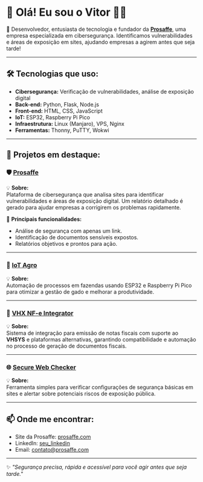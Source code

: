 # 👋 Olá! Eu sou o Vitor 👨‍💻

🚀 Desenvolvedor, entusiasta de tecnologia e fundador da [**Prosaffe**](https://prosaffe.com), uma empresa especializada em cibersegurança. Identificamos vulnerabilidades e áreas de exposição em sites, ajudando empresas a agirem antes que seja tarde!

---

## 🛠️ Tecnologias que uso:
- **Cibersegurança:** Verificação de vulnerabilidades, análise de exposição digital
- **Back-end:** Python, Flask, Node.js
- **Front-end:** HTML, CSS, JavaScript
- **IoT:** ESP32, Raspberry Pi Pico
- **Infraestrutura:** Linux (Manjaro), VPS, Nginx
- **Ferramentas:** Thonny, PuTTY, Wokwi

---

## 🌟 Projetos em destaque:
### 🛡️ [Prosaffe](https://prosaffe.com)  
💡 **Sobre:**  
Plataforma de cibersegurança que analisa sites para identificar vulnerabilidades e áreas de exposição digital. Um relatório detalhado é gerado para ajudar empresas a corrigirem os problemas rapidamente.

📌 **Principais funcionalidades:**
- Análise de segurança com apenas um link.
- Identificação de documentos sensíveis expostos.
- Relatórios objetivos e prontos para ação.

---

### 🚜 [IoT Agro](https://github.com/seuperfil/iot-agro)  
💡 **Sobre:**  
Automação de processos em fazendas usando ESP32 e Raspberry Pi Pico para otimizar a gestão de gado e melhorar a produtividade.

---

### 🔐 [VHX NF-e Integrator](https://github.com/seuperfil/vhx-nfe-integrator)  
💡 **Sobre:**  
Sistema de integração para emissão de notas fiscais com suporte ao **VHSYS** e plataformas alternativas, garantindo compatibilidade e automação no processo de geração de documentos fiscais.

---

### 🌐 [Secure Web Checker](https://github.com/seuperfil/secure-web-checker)  
💡 **Sobre:**  
Ferramenta simples para verificar configurações de segurança básicas em sites e alertar sobre potenciais riscos de exposição pública.

---

## 📫 Onde me encontrar:
- Site da Prosaffe: [prosaffe.com](https://prosaffe.com)
- LinkedIn: [seu_linkedin](https://linkedin.com/in/seu-perfil)
- Email: [contato@prosaffe.com](mailto:contato@prosaffe.com)

---

✨ _"Segurança precisa, rápida e acessível para você agir antes que seja tarde."_  
